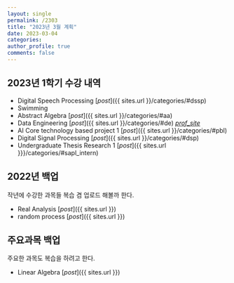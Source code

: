 ```yaml
---
layout: single
permalink: /2303
title: "2023년 3월 계획"
date: 2023-03-04
categories:
author_profile: true
comments: false
---
```


## 2023년 1학기 수강 내역

- Digital Speech Processing [_post_]({{ sites.url }}/categories/#dssp)
- Swimming
- Abstract Algebra [_post_]({{ sites.url }}/categories/#aa)
- Data Engineering [_post_]({{ sites.url }}/categories/#de) [_prof_site_](https://sundong.kim/courses/dataeng23sp/)
- AI Core technology based project 1 [_post_]({{ sites.url }}/categories/#pbl)
- Digital Signal Processing [_post_]({{ sites.url }}/categories/#dsp)
- Undergraduate Thesis Research 1 [_post_]({{ sites.url }}}/categories/#sapl_intern)

## 2022년 백업

작년에 수강한 과목들 복습 겸 업로드 해볼까 한다.

- Real Analysis [_post_]({{ sites.url }})
- random process [_post_]({{ sites.url }})

## 주요과목 백업

주요한 과목도 복습을 하려고 한다.

- Linear Algebra [_post_]({{ sites.url }})
